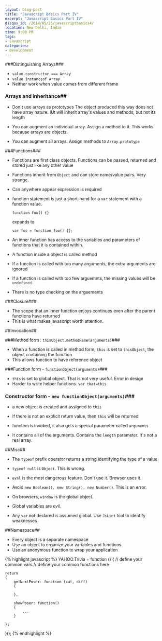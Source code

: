 ```yaml
---
layout: blog-post
title: "Javascript Basics Part IV"
excerpt: "Javascript Basics Part IV"
disqus_id: /2014/05/25/javascriptbasics4/
location: New Delhi, India
time: 9:00 PM
tags:
- Javascript
categories:
- Development
---
```


###Distinguishing Arrays###
* `value.constructor === Array`
* `value instanceof Array`
* Neither work when value comes from different frame

### Arrays and inheritance##

* Don't use arrays as prototypes
	The object produced this way does not have array nature. IUt will inherit array's values and methods, but not its length

* You can augment an individual array. Assign a method to it. This works because arrays are objects.

* You can augment all arrays. Assign methods to `Array.prototype`

###Functions###
* Functions are first class objects. Functions can be passed, returned and stored just like any other value
* Functions inherit from `Object` and can store name/value pairs. Very strange.
* Can anywhere appear expression is required
* function statement is just a short-hand for a `var` statement with a function value.

	`function foo() {}`

	expands to

	`var foo = function foo() {};`

* An inner function has access to the variables and parameters of functions that it is contained within.
* A function inside a object is called method
* If a function is called with too many arguments, the extra arguments are ignored
* If a function is called with too few arguemnts, the missing values will be `undefined`
* There is no type checking on the arguements


###Closure###
* The scope that an inner function enjoys continues even after the parent functions have returned
* This is what makes javascript worth attention.


##Invocation##

###Method form : `thisObject.methodName(arguments)`###

* When a function is called in method form, `this` is set to `thisObject`, the object containing the function
* This allows function to have reference object

###Function form - `functionObject(arguments)`###

* `this` is set to global object. That is not very useful. Error in design
* Harder to write helper functions.
	`var that=this`

### Constructor form - `new functionObject(arguments)`###

* a new object is created and assigned to `this`
* If there is not an explicit return value, then `this` will be returned

* function is invoked, it also gets a special parameter called `arguments`
* It contains all of the arguments. Contains the `length` parameter. It's not a real array.

##Misc##
* The `typeof` prefix operator returns a string identifying the type of a value
* `typeof null` is `Object`. This is wrong.
* `eval` is the most dangerous feature. Don't use it. Browser uses it.

* Avoid `new Boolean(), new String(), new Number()`. This is an error.
* On browsers, `window` is the global object. 
* Global variables are evil.
* Any `var` not declared is assumed global. Use `JsLint` tool to identify weaknesses

##Namespace##
* Every object is a separate namespace
* Use an object to organize your variables and functions.
* Use an anonymous function to wrap your application

{% highlight javascript %}
YAHOO.Trivia = function ()
{
	// define your common vars
	// define your common functions here

	return 
	{
		getNextPoser: function (cat, diff)
		{

		},

		showPoser: function()
		{
			...
		}

	};

}();
{% endhighlight %}


